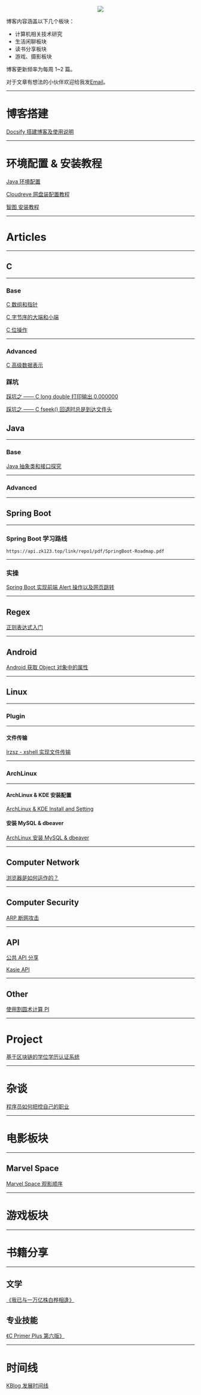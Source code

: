 <p align="center">
    <a href="https://blog.zk123.top/" target="_blank">
        <img src="./static/img/kblog.png" width=""/>
    </a>
</p>

博客内容涵盖以下几个板块：

- 计算机相关技术研究
- 生活闲聊板块
- 读书分享板块
- 游戏、摄影板块

博客更新频率为每周 1~2 篇。

对于文章有想法的小伙伴欢迎给我发[Email](mailto:kasie_bot@163.com)。

---

# **博客搭建**

[Docsify 搭建博客及使用说明](/2022/07/docsify.md)

---

# **环境配置 & 安装教程**

[Java 环境配置](/2022/07/java-environment-install.md)

[Cloudreve 网盘装配置教程](/2022/07/cloudreve.md)

[智图 安装教程](/2022/07/zhitu.md)

---

# **Articles**

---

## **C**

---

### **Base**

[C 数组和指针](/2022/07/c-base-array-and-pointer.md)

[C 字节序的大端和小端](/2022/07/c-base-big-endian-little-endian.md)

[C 位操作](/2022/07/c-base-bit-manipulation.md)

---

### **Advanced**

[C 高级数据表示](/2022/07/c-advanced-data.md)

### **踩坑**

[踩坑之 —— C long double 打印输出 0.000000](/2022/07/c-hole-1.md)

[踩坑之 —— C fseek() 回退时总是到达文件头](/2022/07/c-hole-2.md)

## **Java**

---

### **Base**

[Java 抽象类和接口探究](/2022/07/java-base-abstract-class-and-interface.md)

---

### **Advanced**

---

## **Spring Boot**

---

### **Spring Boot 学习路线**

```pdf
https://api.zk123.top/link/repo1/pdf/SpringBoot-Roadmap.pdf
```

---

### **实操**

[Spring Boot 实现前端 Alert 操作以及网页跳转](/2022/07/spring-boot-alert-in-browser.md)

---

## **Regex**

[正则表达式入门](/2022/07/introduction-to-regex.md)

---

## **Android**

[Android 获取 Object 对象中的属性](/2022/07/android-get-object-value.md)

---

## **Linux**

---

### **Plugin**

---

#### **文件传输**

[lrzsz - xshell 实现文件传输](/2022/07/linux-plugin-lrzsz.md)

---

### **ArchLinux**

---

#### **ArchLinux & KDE 安装配置**

[ArchLinux & KDE Install and Setting](/2022/07/archlinux-kde-install-and-setting.md)

#### **安装 MySQL & dbeaver**

[ArchLinux 安装 MySQL & dbeaver](/2022/07/archlinux-mysql-dbeaver.md)

---

## **Computer Network**

[浏览器是如何运作的？](/2022/07/browser-basics.md)

---

## **Computer Security**

[ARP 断网攻击](/2022/07/arp.md)

---

## **API**

[公共 API 分享](/2022/07/public-api.md)

[Kasie API](/2022/07/kasie-api.md)

---

## **Other**

[使用割圆术计算 PI](/2022/07/cal-pi.md)

---

# **Project**

[基于区块链的学位学历认证系统](/2022/07/block-chain.md)

---

# **杂谈**

[程序员如何把控自己的职业](/2022/07/career-development.md)

---

# **电影板块**

---

## **Marvel Space**

[Marvel Space 观影顺序](/2022/07/marvel_space.md)

---

# **游戏板块**

---

# **书籍分享**

---

## **文学**

[《我已与一万亿株白桦相逢》](/2022/07/book-1.md)

## **专业技能**

[《C Primer Plus 第六版》](/2022/07/book-2.md)

---

# **时间线**

[KBlog 发展时间线](/timeline.md)

